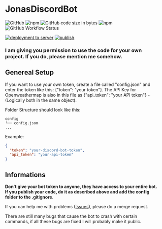 # JonasDiscordBot

<img alt="GitHub" src="https://img.shields.io/github/license/jonasrdl/JonasDiscordBot"> <img alt="npm" src="https://img.shields.io/npm/v/jonasdiscordbot"> <img alt="GitHub code size in bytes" src="https://img.shields.io/github/languages/code-size/jonasrdl/JonasDiscordBot"> <img alt="npm" src="https://img.shields.io/npm/dt/jonasdiscordbot"><img alt="GitHub Workflow Status" src="https://img.shields.io/github/workflow/status/jonasrdl/JonasDiscordBot/Deploymeny%20(dev)">

[![deployment to server](https://github.com/jonasrdl/JonasDiscordBot/actions/workflows/deployment.yml/badge.svg?branch=master)](https://github.com/jonasrdl/JonasDiscordBot/actions/workflows/deployment.yml)
[![publish](https://github.com/jonasrdl/JonasDiscordBot/actions/workflows/publish.yml/badge.svg)](https://github.com/jonasrdl/JonasDiscordBot/actions/workflows/publish.yml)
### I am giving you permission to use the code for your own project. If you do, please mention me somehow.

## Genereal Setup

If you want to use your own token, create a file called "config.json" and enter the token like this: {"token": "your token"}.
The API Key for Openweathermap is also in this file as {"api_token": "your API token"} - (Logically both in the same object).

Folder Structure should look like this:
```
config
└── config.json
...
```

Example:
```json
{
  "token": "your-discord-bot-token",
  "api_token": "your-api-token"
}
```
## Informations

<b>Don't give your bot token to anyone, they have access to your entire bot. If you publish your code, do it as described above and add the config folder to the .gitignore.</b> 

If you can help me with problems ([Issues](https://github.com/jonasrdl/JonasDiscordBot/issues)), please do a merge request.

There are still many bugs that cause the bot to crash with certain commands, if all these bugs are fixed I will probably make it public.
